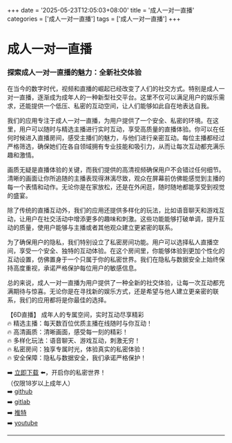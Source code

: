 +++
date = '2025-05-23T12:05:03+08:00'
title = '成人一对一直播'
categories = ['成人一对一直播']
tags = ['成人一对一直播']
+++

# 成人一对一直播

### 探索成人一对一直播的魅力：全新社交体验

在当今的数字时代，视频和直播的崛起已经改变了人们的社交方式。特别是成人一对一直播，逐渐成为成年人的一种新型社交平台。这里不仅可以满足用户的娱乐需求，还能提供一个低压、私密的互动空间，让人们能够如此自在地表达自我。

我们的应用专注于成人一对一直播，为用户提供了一个安全、私密的环境。在这里，用户可以随时与精选主播进行实时互动，享受高质量的直播体验。你可以在任何时候进入直播房间，感受主播们的魅力，与他们进行亲密互动。每位主播都经过严格筛选，确保她们在各自领域拥有专业技能和吸引力，从而让每次互动都充满乐趣和激情。

画质无疑是直播体验的关键，而我们提供的高清视频确保用户不会错过任何细节。清晰的画面让你所追随的主播表现得淋漓尽致，观众在屏幕前仿佛能感觉到主播的每一个表情和动作。无论你是在家放松，还是在外闲逛，随时随地都能享受到视觉的盛宴。

除了传统的直播互动外，我们的应用还提供多样化的玩法，比如语音聊天和游戏互动，让用户在社交活动中增添更多的趣味和刺激。这些功能能够打破单调，提升互动的质量，使用户能够与主播或者其他观众建立更紧密的联系。

为了确保用户的隐私，我们特别设立了私密房间功能。用户可以选择私人直播空间，享受一个安全、独特的互动体验。在这个房间里，你能够体验到更加个性化的互动设置，仿佛置身于一个只属于你的私密世界。我们在隐私与数据安全上始终保持高度重视，承诺严格保护每位用户的敏感信息。

总的来说，成人一对一直播为用户提供了一种全新的社交体验，让每一次互动都充满期待与惊喜。无论你是在寻找新的娱乐方式，还是希望与他人建立更亲密的联系，我们的应用都将是你最佳的选择。

【6D直播】
成年人的专属空间，实时互动尽享精彩  
🔥 精选主播：每天数百位优质主播在线随时与你互动！  
🔥 高清画质：清晰画面，感受每一刻的精彩！  
🔥 多样化玩法：语音聊天、游戏互动，刺激无穷！  
🔥 私密房间：独享专属时光，体验真实的私密体验！  
🔥 安全保障：隐私与数据安全，我们承诺严格保护！

➡️ [立即下载](https://down123.s3.ap-east-1.amazonaws.com/down/down.html?channelCode=blog) ⬅️，开启你的私密世界！  
（仅限18岁以上成年人）  
➡️ [github](https://aldult-live.github.io/)  
➡️ [gitlab](https://seo-09598d.gitlab.io/)  
➡️ [推特](https://x.com/wegame33)  
➡️ [youtube](https://www.youtube.com/@6Dlive)  

---
